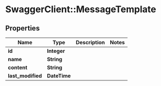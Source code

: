 # SwaggerClient::MessageTemplate

## Properties
Name | Type | Description | Notes
------------ | ------------- | ------------- | -------------
**id** | **Integer** |  | 
**name** | **String** |  | 
**content** | **String** |  | 
**last_modified** | **DateTime** |  | 


